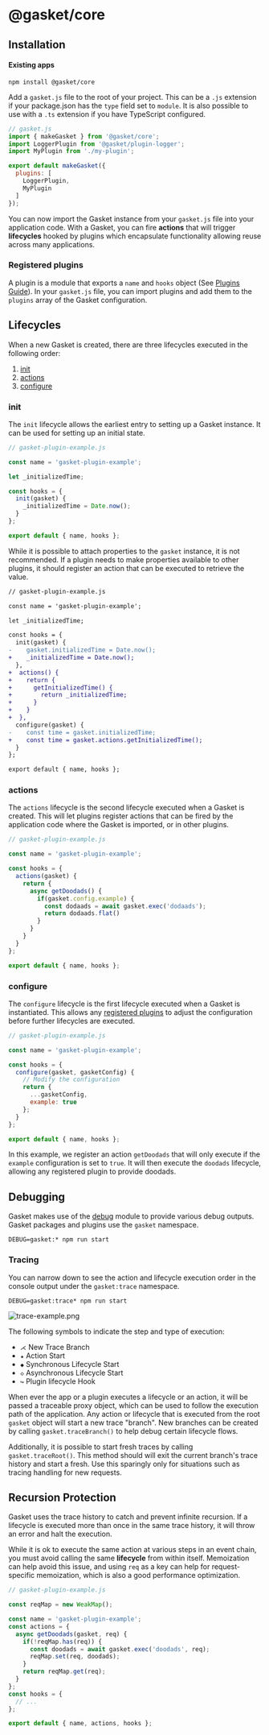 # @gasket/core

## Installation

#### Existing apps

```shell
npm install @gasket/core
```

Add a `gasket.js` file to the root of your project.
This can be a `.js` extension if your package.json has the `type` field set to `module`.
It is also possible to use with a `.ts` extension if you have TypeScript configured.

```js
// gasket.js
import { makeGasket } from '@gasket/core';
import LoggerPlugin from '@gasket/plugin-logger';
import MyPlugin from './my-plugin';

export default makeGasket({
  plugins: [
    LoggerPlugin,
    MyPlugin
  ]
});
```

You can now import the Gasket instance from your `gasket.js` file into your
application code.
With a Gasket, you can fire **actions** that will trigger **lifecycles** hooked
by plugins which encapsulate functionality allowing reuse across many applications.

### Registered plugins

A plugin is a module that exports a `name` and `hooks` object
(See [Plugins Guide]).
In your `gasket.js` file, you can import plugins and add them to the `plugins`
array of the Gasket configuration.

## Lifecycles

When a new Gasket is created, there are three lifecycles executed in the
following order:
1. [init]
2. [actions]
3. [configure]

### init

The `init` lifecycle allows the earliest entry to setting up a Gasket instance.
It can be used for setting up an initial state.

```js
// gasket-plugin-example.js

const name = 'gasket-plugin-example';

let _initializedTime;

const hooks = {
  init(gasket) {
    _initializedTime = Date.now();
  }
};

export default { name, hooks };
```

While it is possible to attach properties to the `gasket` instance, it is not
recommended.
If a plugin needs to make properties available to other plugins, it should
register an action that can be executed to retrieve the value.

```diff
// gasket-plugin-example.js

const name = 'gasket-plugin-example';

let _initializedTime;

const hooks = {
  init(gasket) {
-    gasket.initializedTime = Date.now();
+    _initializedTime = Date.now();
  },
+  actions() {
+    return {
+      getInitializedTime() {
+        return _initializedTime;
+      }
+    }
+  },
  configure(gasket) {
-    const time = gasket.initializedTime;
+    const time = gasket.actions.getInitializedTime();
  }
};

export default { name, hooks };
```

### actions

The `actions` lifecycle is the second lifecycle executed when a Gasket is created.
This will let plugins register actions that can be fired by the application code
where the Gasket is imported, or in other plugins.

```js
// gasket-plugin-example.js

const name = 'gasket-plugin-example';

const hooks = {
  actions(gasket) {
    return {
      async getDoodads() {
        if(gasket.config.example) {
          const dodaads = await gasket.exec('dodaads');
          return dodaads.flat()
        }
      }
    }
  }
};

export default { name, hooks };
```

### configure

The `configure` lifecycle is the first lifecycle executed when a Gasket is
instantiated.
This allows any [registered plugins] to adjust the configuration before further
lifecycles are executed.

```js
// gasket-plugin-example.js

const name = 'gasket-plugin-example';

const hooks = {
  configure(gasket, gasketConfig) {
    // Modify the configuration
    return {
      ...gasketConfig,
      example: true
    };
  }
};

export default { name, hooks };
```

In this example, we register an action `getDoodads` that will only execute if the
`example` configuration is set to `true`.
It will then execute the `doodads` lifecycle, allowing any registered plugin to
provide doodads.

## Debugging

Gasket makes use of the [debug] module to provide various debug outputs. Gasket
packages and plugins use the `gasket` namespace.

```shell
DEBUG=gasket:* npm run start
```

### Tracing

You can narrow down to see the action and lifecycle execution order in the
console output under the `gasket:trace` namespace.

```shell
DEBUG=gasket:trace* npm run start
```

![trace-example.png](docs/trace-example.png)

The following symbols to indicate the step and type of execution:

- `⋌` New Trace Branch
- `★` Action Start
- `◆` Synchronous Lifecycle Start
- `◇` Asynchronous Lifecycle Start
- `↪` Plugin lifecycle Hook

When ever the app or a plugin executes a lifecycle or an action, it will be
passed a traceable proxy object, which can be used to follow the execution
path of the application.
Any action or lifecycle that is executed from the root `gasket` object will
start a new trace "branch".
New branches can be created by calling `gasket.traceBranch()` to help debug
certain lifecycle flows.

Additionally, it is possible to start fresh traces by calling
`gasket.traceRoot()`.
This method should will exit the current branch's trace history
and start a fresh.
Use this sparingly only for situations such as tracing handling for new requests.

## Recursion Protection

Gasket uses the trace history to catch and prevent infinite recursion.
If a lifecycle is executed more than once in the same trace history,
it will throw an error and halt the execution.

While it is ok to execute the same action at various steps in an event chain,
you must avoid calling the same **lifecycle** from within itself.
Memoization can help avoid this issue, and using `req` as a key can help for
request-specific memoization, which is also a good performance optimization.

```js
// gasket-plugin-example.js

const reqMap = new WeakMap();

const name = 'gasket-plugin-example';
const actions = {
  async getDoodads(gasket, req) {
    if(!reqMap.has(req)) {
      const doodads = await gasket.exec('doodads', req);
      reqMap.set(req, doodads);
    }
    return reqMap.get(req);
  }
};
const hooks = {
  // ...
};

export default { name, actions, hooks };
```


[init]: #init 
[actions]: #actions 
[configure]: #configure 
[registered plugins]: #registered-plugins
[Plugins Guide]:/packages/gasket-cli/docs/plugins.md

[debug]:https://github.com/debug-js/debug
